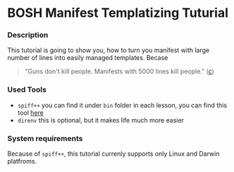 # BOSH Manifest Templatizing Tuturial

### Description

This tutorial is going to show you, how to turn you manifest with large number of lines into easily managed templates. Becase

> "Guns don't kill people. Manifests with 5000 lines kill people." ([c](https://twitter.com/moredeploys/status/735912192223023104))

### Used Tools

* `spiff++` you can find it under `bin` folder in each lesson, you can find this tool [here](https://github.com/mandelsoft/spiff)
* `direnv` this is optional, but it makes life much more easier

### System requirements

Because of `spiff++`, this tutorial currenly supports only Linux and Darwin platfroms.
